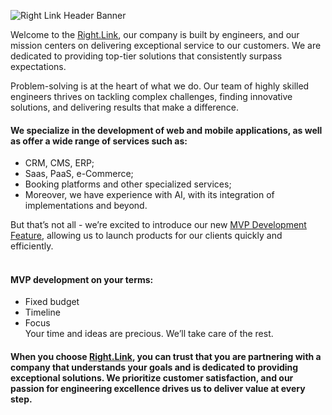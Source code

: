 
![Right Link Header Banner](https://github.com/right-link/public/assets/6301866/5ce78386-989d-4e2f-baa1-cc429ae424bd)

Welcome to the [Right.Link](https://right.link/), our company is built by engineers, and our mission centers on delivering exceptional service to our customers. We are dedicated to providing top-tier solutions that consistently surpass expectations.

Problem-solving is at the heart of what we do. Our team of highly skilled engineers thrives on tackling complex challenges, finding innovative solutions, and delivering results that make a difference.

#### We specialize in the development of web and mobile applications, as well as offer a wide range of services such as:
- CRM, CMS, ERP; 
- Saas, PaaS, e-Commerce; 
- Booking platforms and other specialized services;
- Moreover, we have experience with AI, with its integration of implementations and beyond.


But that’s not all - we’re excited to introduce our new [MVP Development Feature](http://mvp.right.link/), allowing us to launch products for our clients quickly and efficiently.

#### <br>MVP development on your terms:
- Fixed budget
- Timeline
- Focus
<br>Your time and ideas are precious. We’ll take care of the rest.

#### When you choose [Right.Link](https://right.link/), you can trust that you are partnering with a company that understands your goals and is dedicated to providing exceptional solutions. We prioritize customer satisfaction, and our passion for engineering excellence drives us to deliver value at every step.
